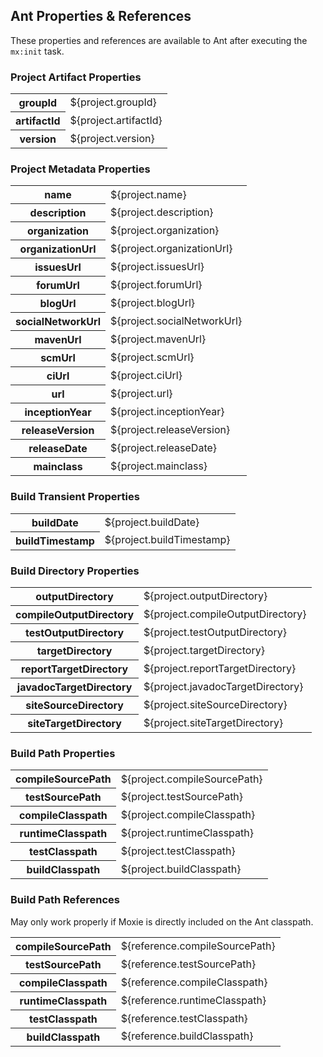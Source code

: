## Ant Properties &amp; References

These properties and references are available to Ant after executing the `mx:init` task.

### Project Artifact Properties
<table class="table table-striped table-bordered table-condensed">
<tbody>
<tr><th>groupId</th>       <td>${project.groupId}</td></tr>
<tr><th>artifactId</th>    <td>${project.artifactId}</td></tr>
<tr><th>version</th>       <td>${project.version}</td></tr>
</tbody>
</table>

### Project Metadata Properties
<table class="table table-striped table-bordered table-condensed">
<tbody>
<tr><th>name</th>            <td>${project.name}</td></tr>
<tr><th>description</th>     <td>${project.description}</td></tr>
<tr><th>organization</th>    <td>${project.organization}</td></tr>
<tr><th>organizationUrl</th> <td>${project.organizationUrl}</td></tr>
<tr><th>issuesUrl</th>       <td>${project.issuesUrl}</td></tr>
<tr><th>forumUrl</th>        <td>${project.forumUrl}</td></tr>
<tr><th>blogUrl</th>         <td>${project.blogUrl}</td></tr>
<tr><th>socialNetworkUrl</th><td>${project.socialNetworkUrl}</td></tr>
<tr><th>mavenUrl</th>        <td>${project.mavenUrl}</td></tr>
<tr><th>scmUrl</th>          <td>${project.scmUrl}</td></tr>
<tr><th>ciUrl</th>           <td>${project.ciUrl}</td></tr>
<tr><th>url</th>             <td>${project.url}</td></tr>
<tr><th>inceptionYear</th>   <td>${project.inceptionYear}</td></tr>
<tr><th>releaseVersion</th>  <td>${project.releaseVersion}</td></tr>
<tr><th>releaseDate</th>     <td>${project.releaseDate}</td></tr>
<tr><th>mainclass</th>       <td>${project.mainclass}</td></tr>
</tbody>
</table>

### Build Transient Properties
<table class="table table-striped table-bordered table-condensed">
<tbody>
<tr><th>buildDate</th>     <td>${project.buildDate}</td></tr>
<tr><th>buildTimestamp</th><td>${project.buildTimestamp}</td></tr>
</tbody>
</table>

### Build Directory Properties
<table class="table table-striped table-bordered table-condensed">
<tbody>
<tr><th>outputDirectory</th>         <td>${project.outputDirectory}</td></tr>
<tr><th>compileOutputDirectory</th>  <td>${project.compileOutputDirectory}</td></tr>
<tr><th>testOutputDirectory</th>     <td>${project.testOutputDirectory}</td></tr>
<tr><th>targetDirectory</th>         <td>${project.targetDirectory}</td></tr>
<tr><th>reportTargetDirectory</th>   <td>${project.reportTargetDirectory}</td></tr>
<tr><th>javadocTargetDirectory</th>  <td>${project.javadocTargetDirectory}</td></tr>
<tr><th>siteSourceDirectory</th>     <td>${project.siteSourceDirectory}</td></tr>
<tr><th>siteTargetDirectory</th>     <td>${project.siteTargetDirectory}</td></tr>
</tbody>
</table>


### Build Path Properties
<table class="table table-striped table-bordered table-condensed">
<tbody>
<tr><th>compileSourcePath</th>        <td>${project.compileSourcePath}</td></tr>
<tr><th>testSourcePath</th>           <td>${project.testSourcePath}</td></tr>
<tr><th>compileClasspath</th>         <td>${project.compileClasspath}</td></tr>
<tr><th>runtimeClasspath</th>         <td>${project.runtimeClasspath}</td></tr>
<tr><th>testClasspath</th>            <td>${project.testClasspath}</td></tr>
<tr><th>buildClasspath</th>           <td>${project.buildClasspath}</td></tr>
</tbody>
</table>

### Build Path References

<p class="text-warning">May only work properly if Moxie is directly included on the Ant classpath.</p>

<table class="table table-striped table-bordered table-condensed">
<tbody>
<tr><th>compileSourcePath</th>        <td>${reference.compileSourcePath}</td></tr>
<tr><th>testSourcePath</th>           <td>${reference.testSourcePath}</td></tr>
<tr><th>compileClasspath</th>         <td>${reference.compileClasspath}</td></tr>
<tr><th>runtimeClasspath</th>         <td>${reference.runtimeClasspath}</td></tr>
<tr><th>testClasspath</th>            <td>${reference.testClasspath}</td></tr>
<tr><th>buildClasspath</th>           <td>${reference.buildClasspath}</td></tr>
</tbody>
</table>
